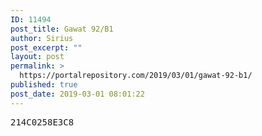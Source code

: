 ```yaml
---
ID: 11494
post_title: Gawat 92/B1
author: Sirius
post_excerpt: ""
layout: post
permalink: >
  https://portalrepository.com/2019/03/01/gawat-92-b1/
published: true
post_date: 2019-03-01 08:01:22
---
```

<pre>214C0258E3C8</pre>